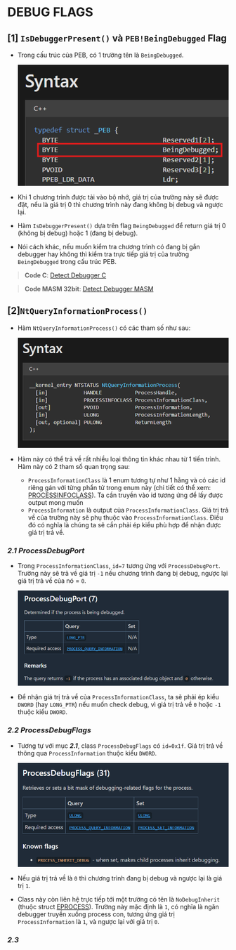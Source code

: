 # DEBUG FLAGS
## **[1] `IsDebuggerPresent()` và `PEB!BeingDebugged` Flag**
- Trong cấu trúc của PEB, có 1 trường tên là `BeingDebugged`.

  ![alt text](../__images__/isdebuggerpresent-1.png)
- Khi 1 chương trình được tải vào bộ nhớ, giá trị của trường này sẽ được đặt, nếu là giá trị 0 thì chương trình này đang không bị debug và ngược lại.
- Hàm `IsDebuggerPresent()` dựa trên flag `BeingDebugged` để return giá trị 0 (không bị debug) hoặc 1 (đang bị debug).
- Nói cách khác, nếu muốn kiểm tra chương trình có đang bị gắn debugger hay không thì kiểm tra trực tiếp giá trị của trường `BeingDebugged` trong cấu trúc PEB.

> **Code C**: [Detect Debugger C](IsDebuggerPresent/C_language_example/IsDebuggerPresent.c)

> **Code MASM 32bit**: [Detect Debugger MASM](IsDebuggerPresent/IsDebuggerPresent.asm)

## **[2]`NtQueryInformationProcess()`**
- Hàm `NtQueryInformationProcess()` có các tham số như sau:

  ![alt text](../__images__/ntqueryinformationprocess-1.png)

- Hàm này có thể trả về rất nhiều loại thông tin khác nhau từ 1 tiến trình. Hàm này có 2 tham số quan trọng sau:
  - `ProcessInformationClass` là 1 enum tương tự như 1 hằng và có các id riêng gán với từng phần tử trong enum này (chi tiết có thể xem: [PROCESSINFOCLASS](https://ntdoc.m417z.com/processinfoclass)). Ta cần truyền vào id tương ứng để lấy được output mong muốn
  - `ProcessInformation` là output của `ProcessInformationClass`. Giá trị trả về của trường này sẽ phụ thuộc vào `ProcessInformationClass`. Điều đó có nghĩa là chúng ta sẽ cần phải ép kiểu phù hợp để nhận được giá trị trả về.

### ***2.1 ProcessDebugPort***
- Trong `ProcessInformationClass`, `id=7` tương ứng với `ProcessDebugPort`. Trường này sẽ trả về giá trị `-1` nếu chương trình đang bị debug, ngược lại giá trị trả về của nó = `0`.
  
  ![alt text](../__images__/ntqueryinformationprocess-2.png)

- Để nhận giá trị trả về của `ProcessInformationClass`, ta sẽ phải ép kiểu `DWORD` (hay `LONG_PTR`) nếu muốn check debug, vì giá trị trả về `0` hoặc `-1` thuộc kiểu `DWORD`.

### ***2.2 ProcessDebugFlags***
- Tương tự với mục ***2.1***, class `ProcessDebugFlags` có `id=0x1f`. Giá trị trả về thông qua `ProcessInformation` thuộc kiểu `DWORD`.

  ![alt text](../__images__/ntqueryinformationprocess-3.png)

- Nếu giá trị trả về là `0` thì chương trình đang bị debug và ngược lại là giá trị `1`.
- Class này còn liên hệ trực tiếp tới một trường có tên là `NoDebugInherit` (thuộc struct [EPROCESS](https://www.nirsoft.net/kernel_struct/vista/EPROCESS.html)). Trường này mặc định là `1`, có nghĩa là ngăn debugger truyền xuống process con, tương ứng giá trị `ProcessInformation` là `1`, và ngược lại với giá trị `0`.

### ***2.3***